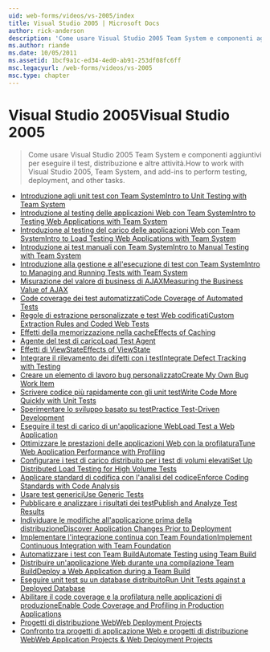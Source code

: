 ```yaml
---
uid: web-forms/videos/vs-2005/index
title: Visual Studio 2005 | Microsoft Docs
author: rick-anderson
description: 'Come usare Visual Studio 2005 Team System e componenti aggiuntivi per eseguire il test, distribuzione e altre attività.'
ms.author: riande
ms.date: 10/05/2011
ms.assetid: 1bcf9a1c-ed34-4ed0-ab91-253df08fc6ff
msc.legacyurl: /web-forms/videos/vs-2005
msc.type: chapter
---
```

<a name="visual-studio-2005"></a><span data-ttu-id="64768-103">Visual Studio 2005</span><span class="sxs-lookup"><span data-stu-id="64768-103">Visual Studio 2005</span></span>
====================
> <span data-ttu-id="64768-104">Come usare Visual Studio 2005 Team System e componenti aggiuntivi per eseguire il test, distribuzione e altre attività.</span><span class="sxs-lookup"><span data-stu-id="64768-104">How to work with Visual Studio 2005, Team System, and add-ins to perform testing, deployment, and other tasks.</span></span>


- [<span data-ttu-id="64768-105">Introduzione agli unit test con Team System</span><span class="sxs-lookup"><span data-stu-id="64768-105">Intro to Unit Testing with Team System</span></span>](introduction-to-unit-testing-with-team-system.md)
- [<span data-ttu-id="64768-106">Introduzione al testing delle applicazioni Web con Team System</span><span class="sxs-lookup"><span data-stu-id="64768-106">Intro to Testing Web Applications with Team System</span></span>](introduction-to-testing-web-applications-with-team-system.md)
- [<span data-ttu-id="64768-107">Introduzione al testing del carico delle applicazioni Web con Team System</span><span class="sxs-lookup"><span data-stu-id="64768-107">Intro to Load Testing Web Applications with Team System</span></span>](introduction-to-load-testing-web-applications-with-team-system.md)
- [<span data-ttu-id="64768-108">Introduzione ai test manuali con Team System</span><span class="sxs-lookup"><span data-stu-id="64768-108">Intro to Manual Testing with Team System</span></span>](introduction-to-manual-testing-with-team-system.md)
- [<span data-ttu-id="64768-109">Introduzione alla gestione e all'esecuzione di test con Team System</span><span class="sxs-lookup"><span data-stu-id="64768-109">Intro to Managing and Running Tests with Team System</span></span>](introduction-to-managing-and-running-tests-with-team-system.md)
- [<span data-ttu-id="64768-110">Misurazione del valore di business di AJAX</span><span class="sxs-lookup"><span data-stu-id="64768-110">Measuring the Business Value of AJAX</span></span>](measuring-the-business-value-of-ajax.md)
- [<span data-ttu-id="64768-111">Code coverage dei test automatizzati</span><span class="sxs-lookup"><span data-stu-id="64768-111">Code Coverage of Automated Tests</span></span>](code-coverage-of-automated-tests.md)
- [<span data-ttu-id="64768-112">Regole di estrazione personalizzate e test Web codificati</span><span class="sxs-lookup"><span data-stu-id="64768-112">Custom Extraction Rules and Coded Web Tests</span></span>](custom-extraction-rules-and-coded-web-tests.md)
- [<span data-ttu-id="64768-113">Effetti della memorizzazione nella cache</span><span class="sxs-lookup"><span data-stu-id="64768-113">Effects of Caching</span></span>](the-effects-of-caching.md)
- [<span data-ttu-id="64768-114">Agente del test di carico</span><span class="sxs-lookup"><span data-stu-id="64768-114">Load Test Agent</span></span>](using-the-load-test-agent.md)
- [<span data-ttu-id="64768-115">Effetti di ViewState</span><span class="sxs-lookup"><span data-stu-id="64768-115">Effects of ViewState</span></span>](the-effects-of-viewstate.md)
- [<span data-ttu-id="64768-116">Integrare il rilevamento dei difetti con i test</span><span class="sxs-lookup"><span data-stu-id="64768-116">Integrate Defect Tracking with Testing</span></span>](how-do-i-integrate-defect-tracking-with-testing.md)
- [<span data-ttu-id="64768-117">Creare un elemento di lavoro bug personalizzato</span><span class="sxs-lookup"><span data-stu-id="64768-117">Create My Own Bug Work Item</span></span>](how-do-i-create-my-own-bug-work-item.md)
- [<span data-ttu-id="64768-118">Scrivere codice più rapidamente con gli unit test</span><span class="sxs-lookup"><span data-stu-id="64768-118">Write Code More Quickly with Unit Tests</span></span>](how-do-i-write-code-more-quickly-with-unit-tests.md)
- [<span data-ttu-id="64768-119">Sperimentare lo sviluppo basato su test</span><span class="sxs-lookup"><span data-stu-id="64768-119">Practice Test-Driven Development</span></span>](how-do-i-practice-test-driven-development.md)
- [<span data-ttu-id="64768-120">Eseguire il test di carico di un'applicazione Web</span><span class="sxs-lookup"><span data-stu-id="64768-120">Load Test a Web Application</span></span>](how-do-i-load-test-a-web-application.md)
- [<span data-ttu-id="64768-121">Ottimizzare le prestazioni delle applicazioni Web con la profilatura</span><span class="sxs-lookup"><span data-stu-id="64768-121">Tune Web Application Performance with Profiling</span></span>](how-do-i-tune-web-application-performance-with-profiling.md)
- [<span data-ttu-id="64768-122">Configurare i test di carico distribuito per i test di volumi elevati</span><span class="sxs-lookup"><span data-stu-id="64768-122">Set Up Distributed Load Testing for High Volume Tests</span></span>](how-do-i-set-up-distributed-load-testing-for-high-volume-tests.md)
- [<span data-ttu-id="64768-123">Applicare standard di codifica con l'analisi del codice</span><span class="sxs-lookup"><span data-stu-id="64768-123">Enforce Coding Standards with Code Analysis</span></span>](how-do-i-enforce-coding-standards-with-code-analysis.md)
- [<span data-ttu-id="64768-124">Usare test generici</span><span class="sxs-lookup"><span data-stu-id="64768-124">Use Generic Tests</span></span>](how-do-i-use-generic-tests.md)
- [<span data-ttu-id="64768-125">Pubblicare e analizzare i risultati dei test</span><span class="sxs-lookup"><span data-stu-id="64768-125">Publish and Analyze Test Results</span></span>](how-do-i-publish-and-analyze-test-results.md)
- [<span data-ttu-id="64768-126">Individuare le modifiche all'applicazione prima della distribuzione</span><span class="sxs-lookup"><span data-stu-id="64768-126">Discover Application Changes Prior to Deployment</span></span>](how-do-i-discover-application-changes-prior-to-deployment.md)
- [<span data-ttu-id="64768-127">Implementare l'integrazione continua con Team Foundation</span><span class="sxs-lookup"><span data-stu-id="64768-127">Implement Continuous Integration with Team Foundation</span></span>](how-do-i-implement-continuous-integration-with-team-foundation.md)
- [<span data-ttu-id="64768-128">Automatizzare i test con Team Build</span><span class="sxs-lookup"><span data-stu-id="64768-128">Automate Testing using Team Build</span></span>](how-do-i-automate-testing-using-team-build.md)
- [<span data-ttu-id="64768-129">Distribuire un'applicazione Web durante una compilazione Team Build</span><span class="sxs-lookup"><span data-stu-id="64768-129">Deploy a Web Application during a Team Build</span></span>](how-do-i-deploy-a-web-application-during-a-team-build.md)
- [<span data-ttu-id="64768-130">Eseguire unit test su un database distribuito</span><span class="sxs-lookup"><span data-stu-id="64768-130">Run Unit Tests against a Deployed Database</span></span>](how-do-i-run-unit-tests-against-a-deployed-database.md)
- [<span data-ttu-id="64768-131">Abilitare il code coverage e la profilatura nelle applicazioni di produzione</span><span class="sxs-lookup"><span data-stu-id="64768-131">Enable Code Coverage and Profiling in Production Applications</span></span>](how-do-i-enable-code-coverage-and-profiling-in-production-applications.md)
- [<span data-ttu-id="64768-132">Progetti di distribuzione Web</span><span class="sxs-lookup"><span data-stu-id="64768-132">Web Deployment Projects</span></span>](web-deployment-projects.md)
- [<span data-ttu-id="64768-133">Confronto tra progetti di applicazione Web e progetti di distribuzione Web</span><span class="sxs-lookup"><span data-stu-id="64768-133">Web Application Projects & Web Deployment Projects</span></span>](web-application-projects-web-deployment-projects.md)

